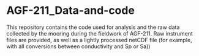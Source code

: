 # AGF-211_Data-and-code
This repository contains the code used for analysis and the raw data collected by the mooring during the fieldwork of AGF-211. Raw instrument files are provided, as well as a lightly processed netCDF file (for example, with all conversions between conductivity and Sp or Sa))
